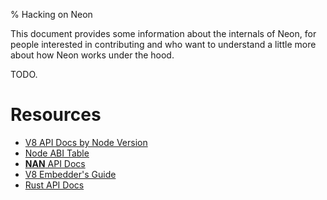 % Hacking on Neon

This document provides some information about the internals of Neon,
for people interested in contributing and who want to understand a
little more about how Neon works under the hood.

TODO.

# Resources

* [V8 API Docs by Node Version](https://v8docs.nodesource.com/)
* [Node ABI Table](https://nodejs.org/en/download/releases/)
* [**NAN** API Docs](https://github.com/nodejs/nan/)
* [V8 Embedder's Guide](https://developers.google.com/v8/embed?hl=en)
* [Rust API Docs](https://doc.rust-lang.org/std)
